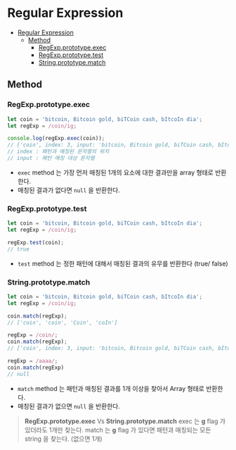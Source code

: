 # Regular Expression
- [Regular Expression](#regular-expression)
  - [Method](#method)
    - [RegExp.prototype.exec](#regexpprototypeexec)
    - [RegExp.prototype.test](#regexpprototypetest)
    - [String.prototype.match](#stringprototypematch)

## Method
### RegExp.prototype.exec
```js
let coin = 'bitcoin, Bitcoin gold, biTCoin cash, bItcoIn dia';
let regExp = /coin/ig;

console.log(regExp.exec(coin));
// ['coin', index: 3, input: 'bitcoin, Bitcoin gold, biTCoin cash, bItcoIn dia', groups: undefined]
// index : 패턴과 매칭된 문자열의 위치
// input : 패턴 매칭 대상 문자열 
```
- `exec` method 는 가장 먼저 매칭된 1개의 요소에 대한 결과만을 array 형태로 반환한다.
- 매칭된 결과가 없다면 `null` 을 반환한다.

### RegExp.prototype.test
```js
let coin = 'bitcoin, Bitcoin gold, biTCoin cash, bItcoIn dia';
let regExp = /coin/ig;

regExp.test(coin);
// true
```
- `test` method 는 정한 패턴에 대해서 매칭된 결과의 유무를 반환한다 (true/ false)

### String.prototype.match
```js
let coin = 'bitcoin, Bitcoin gold, biTCoin cash, bItcoIn dia';
let regExp = /coin/ig;

coin.match(regExp);
// ['coin', 'coin', 'Coin', 'coIn']

regExp = /coin/;
coin.match(regExp);
// ['coin', index: 3, input: 'bitcoin, Bitcoin gold, biTCoin cash, bItcoIn dia', groups: undefined]

regExp = /aaaa/;
coin.match(regExp)
// null
```
- `match` method 는 패턴과 매칭된 결과를 1개 이상을 찾아서 Array 형태로 반환한다.
- 매칭된 결과가 없으면 `null` 을 반환한다.

> **RegExp.prototype.exec** Vs **String.prototype.match**
> exec 는 **g** flag 가 있더라도 1개만 찾는다.
> match 는 **g** flag 가 있다면 패턴과 매칭되는 모든 string 을 찾는다. (없으면 1개)

